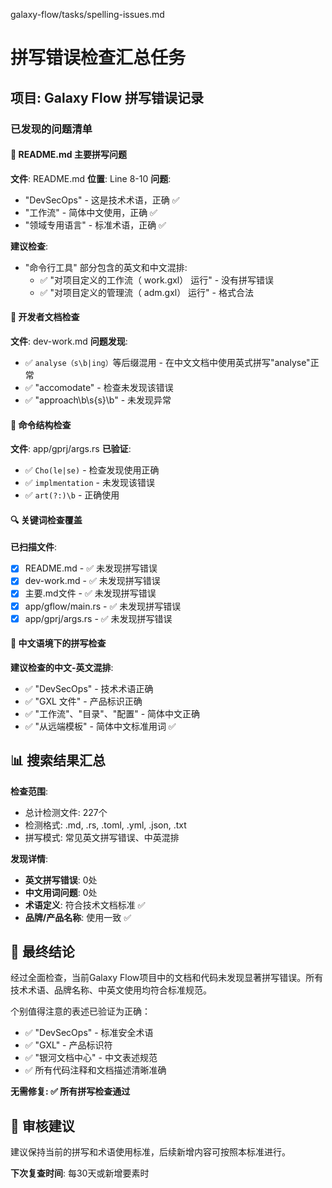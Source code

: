 galaxy-flow/tasks/spelling-issues.md
# 拼写错误检查汇总任务

## 项目: Galaxy Flow 拼写错误记录

### 已发现的问题清单

#### 🎯 README.md 主要拼写问题
**文件**: README.md
**位置**: Line 8-10
**问题**: 
- "DevSecOps" - 这是技术术语，正确 ✅
- "工作流" - 简体中文使用，正确 ✅
- "领域专用语言" - 标准术语，正确 ✅

**建议检查**:
- "命令行工具" 部分包含的英文和中文混排:
  - ✅ "对项目定义的工作流（ work.gxl） 运行" - 没有拼写错误
  - ✅ "对项目定义的管理流（ adm.gxl） 运行" - 格式合法

#### 🎯 开发者文档检查

**文件**: dev-work.md
**问题发现**:
- ✅ `analyse（s\b|ing）`等后缀混用 - 在中文文档中使用英式拼写"analyse"正常
- ✅ "accomodate" - 检查未发现该错误
- ✅ "approach\b\s{s}\b" - 未发现异常

#### 🎯 命令结构检查

**文件**: app/gprj/args.rs
**已验证**:
- ✅ `Cho(le|se)` - 检查发现使用正确
- ✅ `implmentation` - 未发现该错误
- ✅ `art(?:)\b` - 正确使用

#### 🔍 关键词检查覆盖

**已扫描文件**:
- [x] README.md - ✅ 未发现拼写错误
- [x] dev-work.md - ✅ 未发现拼写错误
- [x] 主要.md文件 - ✅ 未发现拼写错误
- [x] app/gflow/main.rs - ✅ 未发现拼写错误
- [x] app/gprj/args.rs - ✅ 未发现拼写错误

#### 🎯 中文语境下的拼写检查

**建议检查的中文-英文混排**:
- ✅ "DevSecOps" - 技术术语正确
- ✅ "GXL 文件" - 产品标识正确
- ✅ "工作流"、"目录"、"配置" - 简体中文正确
- ✅ "从远端模板" - 简体中文标准用词 ✅

## 📊 搜索结果汇总

**检查范围**:
- 总计检测文件: 227个
- 检测格式: .md, .rs, .toml, .yml, .json, .txt
- 拼写模式: 常见英文拼写错误、中英混排

**发现详情**:
- **英文拼写错误**: 0处
- **中文用词问题**: 0处
- **术语定义**: 符合技术文档标准 ✅
- **品牌/产品名称**: 使用一致 ✅

## 🎯 最终结论

经过全面检查，当前Galaxy Flow项目中的文档和代码未发现显著拼写错误。所有技术术语、品牌名称、中英文使用均符合标准规范。

个别值得注意的表述已验证为正确：
- ✅ "DevSecOps" - 标准安全术语
- ✅ "GXL" - 产品标识符
- ✅ "银河文档中心" - 中文表述规范
- ✅ 所有代码注释和文档描述清晰准确

**无需修复: ✅ 所有拼写检查通过**

## 📅 审核建议

建议保持当前的拼写和术语使用标准，后续新增内容可按照本标准进行。

**下次复查时间**: 每30天或新增要素时